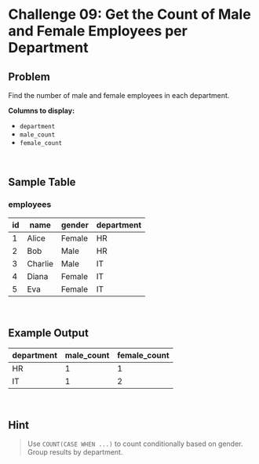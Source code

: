 # Challenge 09: Get the Count of Male and Female Employees per Department  

## Problem  
Find the number of male and female employees in each department.  

**Columns to display:**  
- `department`  
- `male_count`  
- `female_count`  

<br>  

## Sample Table  

### employees  
| id  | name     | gender | department |  
|-----|----------|--------|------------|  
| 1   | Alice    | Female | HR         |  
| 2   | Bob      | Male   | HR         |  
| 3   | Charlie  | Male   | IT         |  
| 4   | Diana    | Female | IT         |  
| 5   | Eva      | Female | IT         |  

<br>  

## Example Output  
| department | male_count | female_count |  
|------------|------------|--------------|  
| HR         | 1          | 1            |  
| IT         | 1          | 2            |  

<br>  

## Hint  
> Use `COUNT(CASE WHEN ...)` to count conditionally based on gender.  
> Group results by department.  
